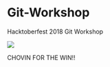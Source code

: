 # Git-Workshop
Hacktoberfest 2018 Git Workshop

![](https://avatars1.githubusercontent.com/u/17536161?s=52&v=4)

CHOVIN FOR THE WIN!!
